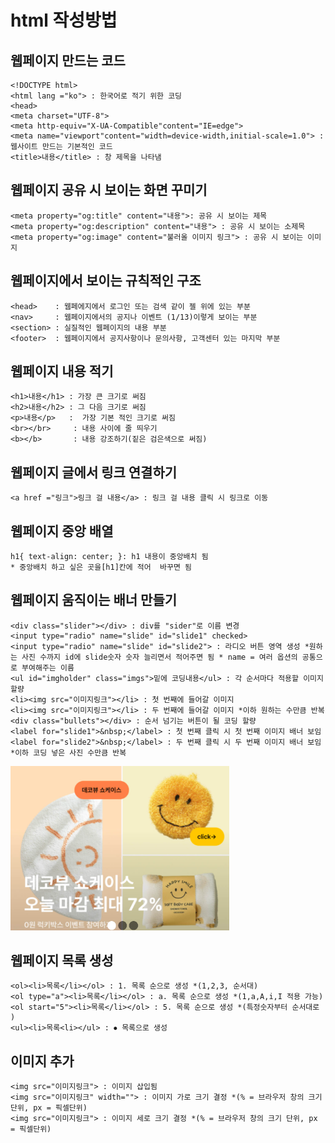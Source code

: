 # html 작성방법 
## 웹페이지 만드는 코드 
    <!DOCTYPE html>
    <html lang ="ko"> : 한국어로 적기 위한 코딩 
    <head> 
    <meta charset="UTF-8">
    <meta http-equiv="X-UA-Compatible"content="IE=edge">
    <meta name="viewport"content="width=device-width,initial-scale=1.0"> : 웹사이트 만드는 기본적인 코드 
    <title>내용</title> : 창 제목을 나타냄 
## 웹페이지 공유 시 보이는 화면 꾸미기 
    <meta property="og:title" content="내용">: 공유 시 보이는 제목 
    <meta property="og:description" content="내용"> : 공유 시 보이는 소제목
    <meta property="og:image" content="불러올 이미지 링크"> : 공유 시 보이는 이미지 

## 웹페이지에서 보이는 규칙적인 구조
    <head>    : 웹페에지에서 로그인 또는 검색 같이 젤 위에 있는 부분 
    <nav>     : 웹페이지에서의 공지나 이벤트 (1/13)이렇게 보이는 부분  
    <section> : 실질적인 웹페이지의 내용 부분 
    <footer>  : 웹페이지에서 공지사항이나 문의사항, 고객센터 있는 마지막 부분 

## 웹페이지 내용 적기 
    <h1>내용</h1> : 가장 큰 크기로 써짐 
    <h2>내용</h2> : 그 다음 크기로 써짐 
    <p>내용</p>   :  가장 기본 적인 크기로 써짐 
    <br></br>     : 내용 사이에 줄 띄우기 
    <b></b>       : 내용 강조하기(짙은 검은색으로 써짐)


## 웹페이지 글에서 링크 연결하기 
    <a href ="링크">링크 걸 내용</a> : 링크 걸 내용 클릭 시 링크로 이동 

## 웹페이지 중앙 배열
    h1{ text-align: center; }: h1 내용이 중앙배치 됨 
    * 중앙배치 하고 싶은 곳을[h1]칸에 적어  바꾸면 됨 
## 웹페이지 움직이는 배너 만들기 
    <div class="slider"></div> : div를 "sider"로 이름 변경
    <input type="radio" name="slide" id="slide1" checked>
    <input type="radio" name="slide" id="slide2"> : 라디오 버튼 영역 생성 *원하는 사진 수까지 id에 slide숫자 숫자 늘리면서 적어주면 됨 * name = 여러 옵션의 공통으로 부여해주는 이름
    <ul id="imgholder" class="imgs">밑에 코딩내용</ul> : 각 순서마다 적용할 이미지 할량
    <li><img src="이미지링크"></li> : 첫 번째에 들어갈 이미지
    <li><img src="이미지링크"></li> : 두 번째에 들어갈 이미지 *이하 원하는 수만큼 반복
    <div class="bullets"></div> : 순서 넘기는 버튼이 될 코딩 할량 
    <label for="slide1">&nbsp;</label> : 첫 번째 클릭 시 첫 번째 이미지 배너 보임 
    <label for="slide2">&nbsp;</label> : 두 번째 클릭 시 두 번째 이미지 배너 보임 *이하 코딩 넣은 사진 수만큼 반복
<img src="./banner.png" width="350px" hight="250px">    

## 웹페이지 목록 생성
    <ol><li>목록</li></ol> : 1. 목록 순으로 생성 *(1,2,3, 순서대)
    <ol type="a"><li>목록</li></ol> : a. 목록 순으로 생성 *(1,a,A,i,I 적용 가능)
    <ol start="5"><li>목록</li></ol> : 5. 목록 순으로 생성 *(특정숫자부터 순서대로 )
    <ul><li>목록<li></ul> : ⦁ 목록으로 생성
    
## 이미지 추가
    <img src="이미지링크"> : 이미지 삽입됨
    <img src="이미지링크" width=""> : 이미지 가로 크기 결정 *(% = 브라우저 창의 크기 단위, px = 픽셀단위)
    <img src="이미지링크"> : 이미지 세로 크기 결정 *(% = 브라우저 창의 크기 단위, px = 픽셀단위)
    
 
    
    


